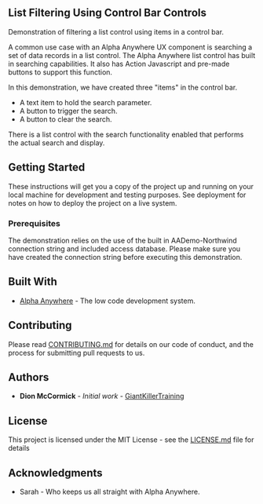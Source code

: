 ## List Filtering Using Control Bar Controls

Demonstration of filtering a list control using items in a control bar.

A common use case with an Alpha Anywhere UX component is searching a set of data records in a list control.  The Alpha Anywhere list control has built in searching capabilities.  It also has Action Javascript and pre-made buttons to support this function.

In this demonstration, we have created three "items" in the control bar.

* A text item to hold the search parameter.
* A button to trigger the search.
* A button to clear the search.

There is a list control with the search functionality enabled that performs the actual search and display.

## Getting Started

These instructions will get you a copy of the project up and running on your local machine for development and testing purposes. See deployment for notes on how to deploy the project on a live system.

### Prerequisites

The demonstration relies on the use of the built in AADemo-Northwind connection string and included access database.  Please make sure you have created the connection string before executing this demonstration.

## Built With

* [Alpha Anywhere](http://www.alphasoftware.com/) - The low code development system.

## Contributing

Please read [CONTRIBUTING.md](https://github.com/giantkillertraining/good-contributing) for details on our code of conduct, and the process for submitting pull requests to us.

## Authors

* **Dion McCormick** - *Initial work* - [GiantKillerTraining](https://github.com/giantkillertraining)

## License

This project is licensed under the MIT License - see the [LICENSE.md](LICENSE.md) file for details

## Acknowledgments

* Sarah - Who keeps us all straight with Alpha Anywhere.




